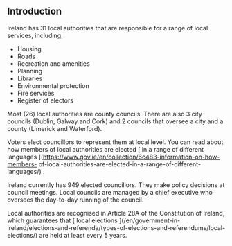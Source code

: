 ##  Introduction

Ireland has 31 local authorities that are responsible for a range of local
services, including:

  * Housing 
  * Roads 
  * Recreation and amenities 
  * Planning 
  * Libraries 
  * Environmental protection 
  * Fire services 
  * Register of electors 

Most (26) local authorities are county councils. There are also 3 city
councils (Dublin, Galway and Cork) and 2 councils that oversee a city and a
county (Limerick and Waterford).

Voters elect councillors to represent them at local level. You can read about
how members of local authorities are elected [ in a range of different
languages ](https://www.gov.ie/en/collection/6c483-information-on-how-members-
of-local-authorities-are-elected-in-a-range-of-different-languages/) .

Ireland currently has 949 elected councillors. They make policy decisions at
council meetings. Local councils are managed by a chief executive who oversees
the day-to-day running of the council.

Local authorities are recognised in Article 28A of the Constitution of
Ireland, which guarantees that [ local elections ](/en/government-in-
ireland/elections-and-referenda/types-of-elections-and-referendums/local-
elections/) are held at least every 5 years.
